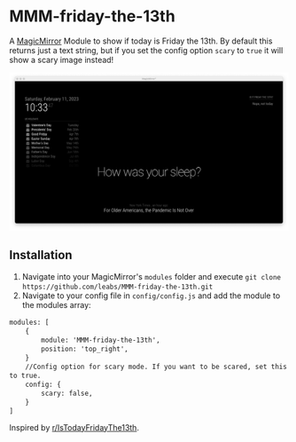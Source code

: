# MMM-friday-the-13th

A [MagicMirror](https://github.com/MichMich/MagicMirror) Module to show if today is Friday the 13th. By default this returns just a text string, but if you set the config option `scary` to `true` it will show a scary image instead!

![MMM-friday-the-13th module screenshot](screenshot/no.png)

## Installation

1. Navigate into your MagicMirror's `modules` folder and execute `git clone https://github.com/leabs/MMM-friday-the-13th.git`
2. Navigate to your config file in `config/config.js` and add the module to the modules array:

```
modules: [
    {
        module: 'MMM-friday-the-13th',
        position: 'top_right',
    }
    //Config option for scary mode. If you want to be scared, set this to true.
    config: {
        scary: false,
    }
]
```


Inspired by [r/IsTodayFridayThe13th](https://www.reddit.com/r/IsTodayFridayThe13th).
